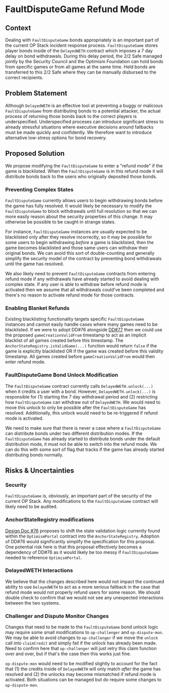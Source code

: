 # FaultDisputeGame Refund Mode

## Context

Dealing with `FaultDisputeGame` bonds appropriately is an important part of the current OP Stack
incident response process. `FaultDisputeGame` stores player bonds inside of the `DelayedWETH`
contract which imposes a 7 day delay on bond withdrawals. During this delay period, the 2/2 Safe
managed jointly by the Security Council and the Optimism Foundation can hold bonds from specific
games or from all games at the same time. Held bonds are transferred to this 2/2 Safe where they
can be manually disbursed to the correct recipients.

## Problem Statement

Although `DelayedWETH` is an effective tool at preventing a buggy or malicious `FaultDisputeGame`
from distributing bonds to a potential attacker, the actual process of returning those bonds back
to the correct players is underspecified. Underspecified proceses can introduce significant stress
to already stressful situations where executive decisions around fallbacks must be made quickly and
confidently. We therefore want to introduce alternative low-stress options for bond recovery.

## Proposed Solution

We propose modifying the `FaultDisputeGame` to enter a "refund mode" if the game is blacklisted.
When the `FaultDisputeGame` is in this refund mode it will distribute bonds back to the users who
originally deposited those bonds.

### Preventing Complex States

`FaultDisputeGame` currently allows users to begin withdrawing bonds before the game has fully
resolved. It would likely be necessary to modify the `FaultDisputeGame` to block withdrawals until
full resolution so that we can more easily reason about the security properties of this change. It
may otherwise be possible to be caught in strange states.

For instance, `FaultDisputeGame` instances are usually expected to be blacklisted only after they
resolve incorrectly, so it may be possible for some users to begin withdrawing *before* a game is
blacklisted, then the game becomes blacklisted and those same users can withdraw their original
bonds. We can avoid this sort of double-counting and generally simplify the security model of the
contract by preventing bond withdrawals until the game has resolved.

We also likely need to prevent `FaultDisputeGame` contracts from entering refund mode if any
withdrawals have already started to avoid dealing with complex state. If any user is able to
withdraw before refund mode is activated then we assume that all withdrawals could've been
completed and there's no reason to activate refund mode for those contracts.

### Enabling Blanket Refunds

Existing blacklisting functionality targets specific `FaultDisputeGame` instances and cannot easily
handle cases where many games need to be blacklisted. If we were to adopt DD#76 alongside
[DD#77](https://github.com/ethereum-optimism/design-docs/pull/77) then we could use the proposed
`gameCreationValidFrom` timestamp to act as an implicit blacklist of all games created before this
timestamp. The `AnchorStateRegistry.isValidGame(...)` function would return `false` if the game is
explicitly blacklisted OR if the game was created before this validity timestamp. All games created
before `gameCreationValidFrom` would then enter refund mode.

### FaultDisputeGame Bond Unlock Modification

The `FaultDisputeGame` contract currently calls `DelayedWETH.unlock(...)` when it credits a user
with a bond. However, `DelayedWETH.unlock(...)` is responsible for (1) starting the 7 day
withdrawal period and (2) restricting how `FaultDisputeGame` can withdraw out of `DelayedWETH`. We
would need to move this unlock to only be possible after the `FaultDisputeGame` has resolved.
Additionally, this unlock would need to be re-triggered if refund mode is activated.

We need to make sure that there is never a case where a `FaultDisputeGame` can distribute bonds
under two different distribution modes. If the `FaultDisputeGame` has already started to distribute
bonds under the default distribution mode, it must not be able to switch into the refund mode. We
can do this with some sort of flag that tracks if the game has already started distributing bonds
normally.

## Risks & Uncertainties

### Security

`FaultDisputeGame` is, obviously, an important part of the security of the current OP Stack. Any
modifications to the `FaultDisputeGame` contract will likely need to be audited.

### AnchorStateRegistry modifications

[Design Doc #76](https://github.com/ethereum-optimism/design-docs/pull/76) proposes to shift the
state validation logic currently found within the `OptimismPortal` contract into the
`AnchorStateRegistry`. Adoption of DD#76 would significantly simplify the specification for this
proposal. One potential risk here is that this proposal effectively becomes a dependency of
DD#76 as it would likely be too messy if `FaultDisputeGame` needed to reference `OptimismPortal`.

### DelayedWETH Interactions

We believe that the changes described here would not impact the continued ability to use
`DelayedWETH` to act as a more serious fallback in the case that refund mode would not properly
refund users for some reason. We should double check to confirm that we would not see any
unexpected interactions between the two systems.

### Challenger and Dispute Monitor Changes

Changes that need to be made to the `FaultDisputeGame` bond unlock logic may require some small
modifications to `op-challenger` and `op-dispute-mon`. We may be able to avoid changes to
`op-challenger` if we move the `unlock` call into `claimCredit` and simply fail if the unlock
has already been made. Need to confirm here that `op-challenger` will just retry this claim
function over and over, but if that's the case then this works just fine.

`op-dispute-mon` would need to be modified slightly to account for the fact that (1) the credits
inside of `DelayedWETH` will only match *after* the game has resolved and (2) the unlocks may
become mismatched if refund mode is activated. Both situations can be managed but do require some
changes to `op-dispute-mon`.

